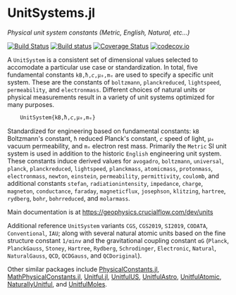 # UnitSystems.jl

*Physical unit system constants (Metric, English, Natural, etc...)*

[![Build Status](https://travis-ci.org/chakravala/UnitSystems.jl.svg?branch=master)](https://travis-ci.org/chakravala/UnitSystems.jl)
[![Build status](https://ci.appveyor.com/api/projects/status/r4gmftclfm30ik9n?svg=true)](https://ci.appveyor.com/project/chakravala/unitsystems-jl)
[![Coverage Status](https://coveralls.io/repos/chakravala/UnitSystems.jl/badge.svg?branch=master&service=github)](https://coveralls.io/github/chakravala/UnitSystems.jl?branch=master)
[![codecov.io](https://codecov.io/github/chakravala/UnitSystems.jl/coverage.svg?branch=master)](https://codecov.io/github/chakravala/UnitSystems.jl?branch=master)

A `UnitSystem` is a consistent set of dimensional values selected to accomodate a particular use case or standardization.
In total, five fundamental constants `kB,ħ,𝘤,μ₀,mₑ` are used to specify a specific unit system. These are the constants of `boltzmann`, `planckreduced`, `lightspeed`, `permeability`, and `electronmass`.
Different choices of natural units or physical measurements result in a variety of unit systems optimized for many purposes.

```Julia
    UnitSystem{kB,ħ,𝘤,μ₀,mₑ}
```

Standardized for engineering based on fundamental constants: `kB` Boltzmann's constant, `ħ` reduced Planck's constant, `𝘤` speed of light, `μ₀` vacuum permeability, and `mₑ` electron rest mass.
Primarily the `Metric` SI unit system is used in addition to the historic `English` engineering unit system.
These constants induce derived values for `avogadro`, `boltzmann`, `universal`, `planck`, `planckreduced`, `lightspeed`, `planckmass`, `atomicmass`, `protonmass`, `electronmass`, `newton`, `einstein`, `permeability`, `permittivity`, `coulomb`, and
additional constants `stefan`, `radiationintensity`, `impedance`, `charge`, `magneton`, `conductance`, `faraday`, `magneticflux`, `josephson`, `klitzing`, `hartree`, `rydberg`, `bohr`, `bohrreduced`, and `molarmass`.

Main documentation is at https://geophysics.crucialflow.com/dev/units

Additional reference `UnitSystem` variants `CGS`, `CGS2019`, `SI2019`, `CODATA`, `Conventional`, `IAU`; along with several natural atomic units based on the fine structure constant `1/αinv` and the gravitational coupling constant `αG` (`Planck`, `PlanckGauss`, `Stoney`, `Hartree`, `Rydberg`, `Schrodinger`, `Electronic`, `Natural`, `NaturalGauss`, `QCD`, `QCDGauss`, and `QCDoriginal`).

Other similar packages include [PhysicalConstants.jl](https://github.com/JuliaPhysics/PhysicalConstants.jl), [MathPhysicalConstants.jl](https://github.com/LaGuer/MathPhysicalConstants.jl), [Unitful.jl](https://github.com/PainterQubits/Unitful.jl.git), [UnitfulUS](https://github.com/PainterQubits/UnitfulUS.jl), [UnitfulAstro](https://github.com/JuliaAstro/UnitfulAstro.jl), [UnitfulAtomic](https://github.com/sostock/UnitfulAtomic.jl), [NaturallyUnitful](https://github.com/MasonProtter/NaturallyUnitful.jl), and [UnitfulMoles](https://github.com/rafaqz/UnitfulMoles.jl).

